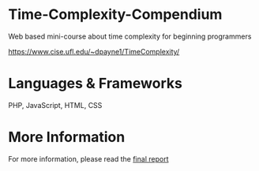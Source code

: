 # Time-Complexity-Compendium
Web based mini-course about time complexity for beginning programmers

https://www.cise.ufl.edu/~dpayne1/TimeComplexity/


# Languages & Frameworks
PHP, JavaScript, HTML, CSS


# More Information
For more information, please read the
[final report](https://github.com/dpayne77/Time-Complexity-Compendium/blob/main/Final%20Paper.pdf)
